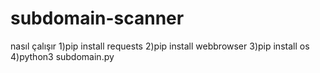 # subdomain-scanner
nasıl çalışır
1)pip install requests
2)pip install webbrowser
3)pip install os
4)python3 subdomain.py
